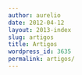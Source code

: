 ```yaml
---
author: aurelio
date: 2012-04-12
layout: 2013-index
slug: artigos
title: Artigos
wordpress_id: 3635
permalink: artigos/
---
```

